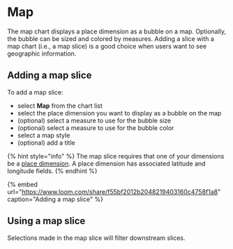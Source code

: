 # Map

The map chart displays a place dimension as a bubble on a map. Optionally, the bubble can be sized and colored by measures. Adding a slice with a map chart \(i.e., a map slice\) is a good choice when users want to see geographic information.  

## Adding a map slice

To add a map slice:

* select **Map** from the chart list
* select the place dimension you want to display as a bubble on the map
* \(optional\) select a measure to use for the bubble size
* \(optional\) select a measure to use for the bubble color
* select a map style
* \(optional\) add a title

{% hint style="info" %}
The map slice requires that one of your dimensions be a [place dimension](../../data-sources/#dimensions).  A place dimension has associated latitude and longitude fields.
{% endhint %}

{% embed url="https://www.loom.com/share/f55bf2012b2048219403160c4758f1a8" caption="Adding a map slice" %}

## Using a map slice

Selections made in the map slice will filter downstream slices. 



